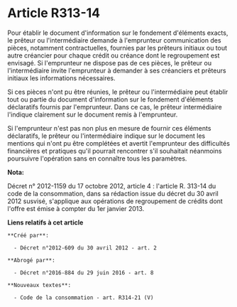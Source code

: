 # Article R313-14

Pour établir le document d'information sur le fondement d'éléments exacts, le prêteur ou l'intermédiaire demande à
l'emprunteur communication des pièces, notamment contractuelles, fournies par les prêteurs initiaux ou tout autre créancier
pour chaque crédit ou créance dont le regroupement est envisagé. Si l'emprunteur ne dispose pas de ces pièces, le prêteur ou
l'intermédiaire invite l'emprunteur à demander à ses créanciers et prêteurs initiaux les informations nécessaires.

Si ces pièces n'ont pu être réunies, le prêteur ou l'intermédiaire peut établir tout ou partie du document d'information sur
le fondement d'éléments déclaratifs fournis par l'emprunteur. Dans ce cas, le prêteur intermédiaire l'indique clairement sur
le document remis à l'emprunteur.

Si l'emprunteur n'est pas non plus en mesure de fournir ces éléments déclaratifs, le prêteur ou l'intermédiaire indique sur
le document les mentions qui n'ont pu être complétées et avertit l'emprunteur des difficultés financières et pratiques qu'il
pourrait rencontrer s'il souhaitait néanmoins poursuivre l'opération sans en connaître tous les paramètres.

**Nota:**

Décret n° 2012-1159 du 17 octobre 2012, article 4 : l'article R. 313-14  du code de la consommation, dans sa rédaction issue
du décret du 30  avril 2012 susvisé, s'applique aux opérations de  regroupement de crédits dont l'offre est émise à compter
du 1er janvier  2013.

**Liens relatifs à cet article**

	**Créé par**:

	  - Décret n°2012-609 du 30 avril 2012 - art. 2

	**Abrogé par**:

	  - Décret n°2016-884 du 29 juin 2016 - art. 8

	**Nouveaux textes**:

	  - Code de la consommation - art. R314-21 (V)
